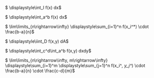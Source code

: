 $ \displaystyle\int_I f(x) dx$

$ \displaystyle\int_a^b f(x) dx$

$ \lim\limits_{n\rightarrow\infty} \displaystyle\sum_{i=1}^n f(x_i^*) \cdot \frac{b-a}{n}$

$ \displaystyle\iint_D f(x,y) dA$

$ \displaystyle\int_c^d\int_a^b f(x,y) dxdy$

$ \lim\limits_{n\rightarrow\infty, m\rightarrow\infty} \displaystyle\sum_{i=1}^m \displaystyle\sum_{j=1}^n f(x_i^*, y_j^*) \cdot \frac{b-a}{n} \cdot \frac{c-d}{m}$